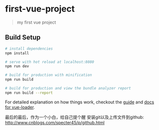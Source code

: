 # first-vue-project

> my first vue project

## Build Setup

``` bash
# install dependencies
npm install

# serve with hot reload at localhost:8080
npm run dev

# build for production with minification
npm run build

# build for production and view the bundle analyzer report
npm run build --report
```

For detailed explanation on how things work, checkout the [guide](http://vuejs-templates.github.io/webpack/) and [docs for vue-loader](http://vuejs.github.io/vue-loader).


最后的最后，作为一个小白，给自己提个醒
安装git以及上传文件到github: <a href="http://www.cnblogs.com/specter45/p/github.html">http://www.cnblogs.com/specter45/p/github.html</a>
